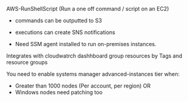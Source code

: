 AWS-RunShellScript (Run a one off command / script on an EC2)
- commands can be outputted to S3
- executions can create SNS notifications

- Need SSM agent installed to run on-premises instances.

Integrates with cloudwatrch dashhboard
group resources by Tags and resource groups

You need to enable systems manager advanced-instances tier when:
- Greater than 1000 nodes (Per account, per region)
OR
- Windows nodes need patching too
